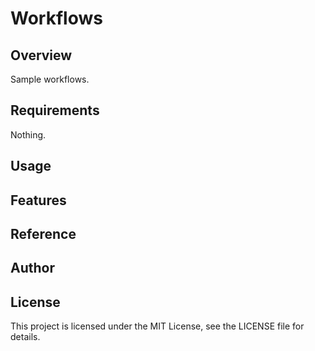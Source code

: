 # Workflows

## Overview

Sample workflows.

## Requirements

Nothing.

## Usage

## Features

## Reference

## Author

## License

This project is licensed under the MIT License, see the LICENSE file for details.
